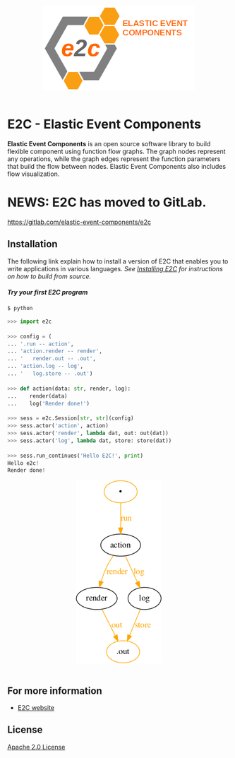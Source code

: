 <div align="center">
  <img src="https://github.com/elastic-event-components/e2c/blob/master/images/e2c-logo.png"><br><br>
</div>

# E2C - Elastic Event Components

**Elastic Event Components** is an open source software library to build flexible component using
function flow graphs. The graph nodes represent any operations, while
the graph edges represent the function parameters that build
the flow between nodes. Elastic Event Components also includes flow visualization.

# NEWS: E2C has moved to GitLab.
https://gitlab.com/elastic-event-components/e2c

## Installation
The following link explain how to install a version of E2C that enables you to write applications in various languages.
*See [Installing E2C](https://github.com/elastic-event-components/e2c/blob/master/INSTALL.md) for instructions 
on how to build from source.*

#### *Try your first E2C program*
```shell
$ python
```

```python
>>> import e2c

>>> config = (
... '.run -- action',
... 'action.render -- render',
... '   render.out -- .out',
... 'action.log -- log',
... '   log.store -- .out')

>>> def action(data: str, render, log):
...    render(data)
...    log('Render done!')

>>> sess = e2c.Session[str, str](config)
>>> sess.actor('action', action)
>>> sess.actor('render', lambda dat, out: out(dat))
>>> sess.actor('log', lambda dat, store: store(dat))

>>> sess.run_continues('Hello E2C!', print)
Hello e2c!
Render done!
```

<div align="center">
  <img src="https://github.com/elastic-event-components/e2c/blob/master/images/quickstart.png"><br><br>
</div>

## For more information
* [E2C website](http://www.elastic-event-components.org)

## License
[Apache 2.0 License](LICENSE)
